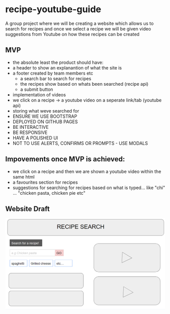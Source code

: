 # recipe-youtube-guide
A group project where we will be creating a website which allows us to search for recipes and once we select a recipe we will be given video suggestions from Youtube on how these recipes can be created 


## MVP 

- the absolute least the product should have:
- a header to show an explanantion of what the site is
- a footer created by team members etc
  - a search bar to search for recipes
  - the recipes show based on whats been searched (recipe api)
  - a submit button
- implementation of videos
- we click on a recipe -> a youtube video on a seperate link/tab (youtube api)
- storing what weve searched for
- ENSURE WE USE BOOTSTRAP
- DEPLOYED ON GITHUB PAGES
- BE INTERACTIVE
- BE RESPONSIVE
- HAVE A POLISHED UI
- NOT TO USE ALERTS, CONFIRMS OR PROMPTS - USE MODALS

## Impovements once MVP is achieved:
  
- we click on a recipe and then we are shown a youtube video within the same html
- a favourites section for recipes
- suggestions for searching for recipes based on what is typed... like "chi" ... "chicken pasta, chicken pie etc"

## Website Draft

![Google Slides Website Draft](./assets/img/recipe-website-draft.png)


